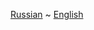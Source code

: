 [Russian](https://github.com/driversline/nginx/main/ip/Russian.md) ~ [English](https://github.com/driversline/nginx/main/ip/English.md)
